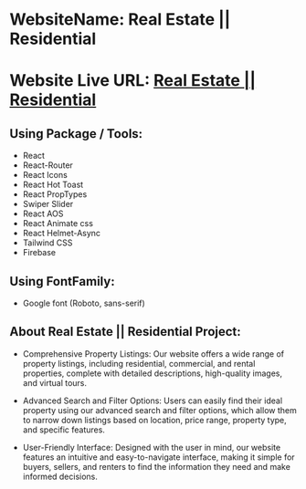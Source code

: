 # WebsiteName: Real Estate || Residential

# Website Live URL: [Real Estate || Residential](https://real-estate-residential-cc89e.web.app/)

## Using Package / Tools:

- React
- React-Router
- React Icons
- React Hot Toast
- React PropTypes
- Swiper Slider
- React AOS
- React Animate css
- React Helmet-Async
- Tailwind CSS
- Firebase

## Using FontFamily:

- Google font (Roboto, sans-serif)

## About Real Estate || Residential Project:

- Comprehensive Property Listings: Our website offers a wide range of property listings, including residential, commercial, and rental properties, complete with detailed descriptions, high-quality images, and virtual tours.

- Advanced Search and Filter Options: Users can easily find their ideal property using our advanced search and filter options, which allow them to narrow down listings based on location, price range, property type, and specific features.

- User-Friendly Interface: Designed with the user in mind, our website features an intuitive and easy-to-navigate interface, making it simple for buyers, sellers, and renters to find the information they need and make informed decisions.
